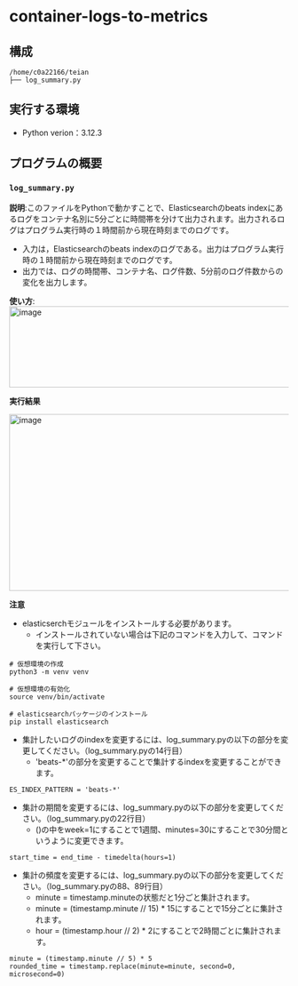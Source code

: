 # container-logs-to-metrics

## 構成
```
/home/c0a22166/teian
├── log_summary.py
```

## 実行する環境
- Python verion：3.12.3

## プログラムの概要

### `log_summary.py`
**説明**:このファイルをPythonで動かすことで、Elasticsearchのbeats indexにあるログをコンテナ名別に5分ごとに時間帯を分けて出力されます。出力されるログはプログラム実行時の１時間前から現在時刻までのログです。
- 入力は，Elasticsearchのbeats indexのログである。出力はプログラム実行時の１時間前から現在時刻までのログです。
- 出力では、ログの時間帯、コンテナ名、ログ件数、5分前のログ件数からの変化を出力します。
  
**使い方**:
<img width="1060" height="146" alt="image" src="https://github.com/user-attachments/assets/e4062162-a5e0-47c2-a26b-4b1a602fc56e" />


**実行結果**

<img width="769" height="318" alt="image" src="https://github.com/user-attachments/assets/669359b4-623a-4a7a-9453-8a4dea47b1e8" />

**注意**
- elasticserchモジュールをインストールする必要があります。
  - インストールされていない場合は下記のコマンドを入力して、コマンドを実行して下さい。
```
# 仮想環境の作成
python3 -m venv venv

# 仮想環境の有効化
source venv/bin/activate

# elasticsearchパッケージのインストール
pip install elasticsearch
```
- 集計したいログのindexを変更するには、log_summary.pyの以下の部分を変更してください。（log_summary.pyの14行目）
  - 'beats-*'の部分を変更することで集計するindexを変更することができます。
```
ES_INDEX_PATTERN = 'beats-*'
```
- 集計の期間を変更するには、log_summary.pyの以下の部分を変更してください。（log_summary.pyの22行目）
  - ()の中をweek=1にすることで1週間、minutes=30にすることで30分間というように変更できます。
```
start_time = end_time - timedelta(hours=1)
```
- 集計の頻度を変更するには、log_summary.pyの以下の部分を変更してください。（log_summary.pyの88、89行目）
  - minute = timestamp.minuteの状態だと1分ごと集計されます。
  - minute = (timestamp.minute // 15) * 15にすることで15分ごとに集計されます。
  - hour = (timestamp.hour // 2) * 2にすることで2時間ごとに集計されます。
```
minute = (timestamp.minute // 5) * 5
rounded_time = timestamp.replace(minute=minute, second=0, microsecond=0)
```
